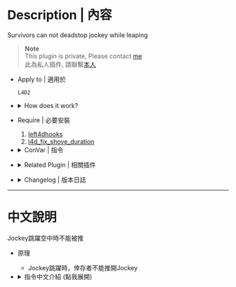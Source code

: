 # Description | 內容
Survivors can not deadstop jockey while leaping

> __Note__ <br/>
This plugin is private, Please contact [me](/#私人插件列表-private-plugins-list)<br/>
此為私人插件, 請聯繫[本人](/#私人插件列表-private-plugins-list)

* Apply to | 適用於
	```
	L4D2
	```

* <details><summary>How does it work?</summary>

	* Survivors can not shove jockey while jockey is leaping on air
</details>

* Require | 必要安裝
	1. [left4dhooks](https://forums.alliedmods.net/showthread.php?t=321696)
	2. [l4d_fix_shove_duration](https://github.com/Target5150/MoYu_Server_Stupid_Plugins/tree/master/The%20Last%20Stand/l4d_fix_shove_duration)

* <details><summary>ConVar | 指令</summary>

	* cfg/sourcemod/l4d2_no_jockey_deadstop.cfg
		```php
		// Survivor can not shove jockeys while leaping [0: can shove, 1: unable to shove]
		l4d2_no_jockey_deadstop_leaping "1"

		// Survivor can not shove jockeys while not leaping [0: can shove, 1: unable to shove]
		l4d2_no_jockey_deadstop_not_leaping "0"

		// Survivor can not shove jockeys while ridding survivor victim [0: can shove, 1: unable to shove]
		l4d2_no_jockey_deadstop_victim "0"
		```
</details>

* <details><summary>Related Plugin | 相關插件</summary>

	1. [l4d2_Sinister_Jockey](/L4D_插件/Jockey_Jockey/l4d2_Sinister_Jockey): Allows for unique Jockey abilities to empower the small tyrant.
		> 增強Jockey，賦予多種超能力成為小小的暴君
	2. [l4d2_jockey_hitbox_fix](https://github.com/Target5150/MoYu_Server_Stupid_Plugins/tree/master/The%20Last%20Stand/l4d2_fix_jockey_hitbox): Fix jockey hitbox issues when riding on survivors.
		> 修復Jockey騎在倖存者身上的Hitbox判定
</details>

* <details><summary>Changelog | 版本日誌</summary>

	* v1.1 (2024-2-21)
		* Optimize code and improve performance
		* To fix jockey unable to ride survivor when block shove, please install l4d_fix_shove_duration

	* v1.0 (2024-1-2)
		* Initial Release
</details>

- - - -
# 中文說明
Jockey跳躍空中時不能被推

* 原理
	* Jockey跳躍時，倖存者不能推開Jockey

* <details><summary>指令中文介紹 (點我展開)</summary>

	* cfg/sourcemod/l4d2_no_jockey_deadstop.cfg
		```php
		// Jockey跳躍空中時不能被推 [0: 可以推, 1: 不能推]
		l4d2_no_jockey_deadstop_leaping "1"

		// Jockey在地面時不能被推 [0: 可以推, 1: 不能推]
		l4d2_no_jockey_deadstop_not_leaping "0"

		// Jockey抓住騎走人類時不能被推 [0: 可以推, 1: 不能推]
		l4d2_no_jockey_deadstop_victim "0"
		```
</details>